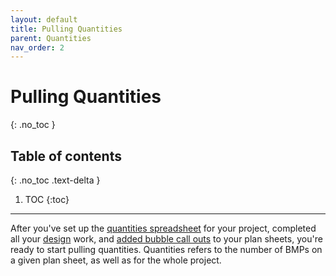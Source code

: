 ```yaml
---
layout: default
title: Pulling Quantities
parent: Quantities
nav_order: 2
---
```


# Pulling Quantities
{: .no_toc }

## Table of contents
{: .no_toc .text-delta }

1. TOC
{:toc}

---

After you've set up the [quantities spreadsheet] for your project, completed all your [design] work, and [added bubble call outs] to your plan sheets, you're ready to start pulling quantities. Quantities refers to the number of BMPs on a given plan sheet, as well as for the whole project. 

[quantities spreadsheet]: /knowledge-base/docs/quantities_spreadsheet
[design]: /knowledge-base/docs/design-in-ord
[added bubble call outs]: /knowledge-base/docs/annotating-plan-sheets#adding-bubble-call-outs